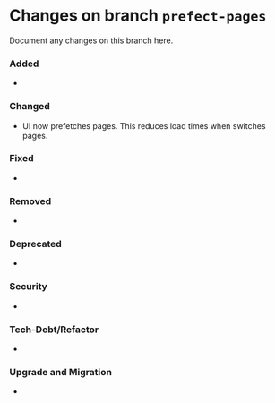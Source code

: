 # Changes on branch `prefect-pages`
Document any changes on this branch here.
### Added
- 

### Changed
- UI now prefetches pages. This reduces load times when switches pages.

### Fixed
- 

### Removed
- 

### Deprecated
- 

### Security
- 

### Tech-Debt/Refactor
- 

### Upgrade and Migration
- 
